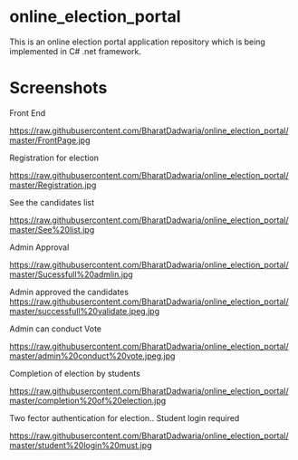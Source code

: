 # online_election_portal
This is an online election portal application repository which is being implemented in C# .net framework.


# Screenshots
Front End

https://raw.githubusercontent.com/BharatDadwaria/online_election_portal/master/FrontPage.jpg

Registration for election

https://raw.githubusercontent.com/BharatDadwaria/online_election_portal/master/Registration.jpg

See the candidates list

https://raw.githubusercontent.com/BharatDadwaria/online_election_portal/master/See%20list.jpg

Admin Approval 

https://raw.githubusercontent.com/BharatDadwaria/online_election_portal/master/Sucessfull%20admlin.jpg

Admin approved the candidates
https://raw.githubusercontent.com/BharatDadwaria/online_election_portal/master/successfull%20validate.jpeg.jpg

Admin can conduct Vote

https://raw.githubusercontent.com/BharatDadwaria/online_election_portal/master/admin%20conduct%20vote.jpeg.jpg

Completion of election by students

https://raw.githubusercontent.com/BharatDadwaria/online_election_portal/master/completion%20of%20election.jpg

Two fector authentication for election.. Student login required

https://raw.githubusercontent.com/BharatDadwaria/online_election_portal/master/student%20login%20must.jpg
